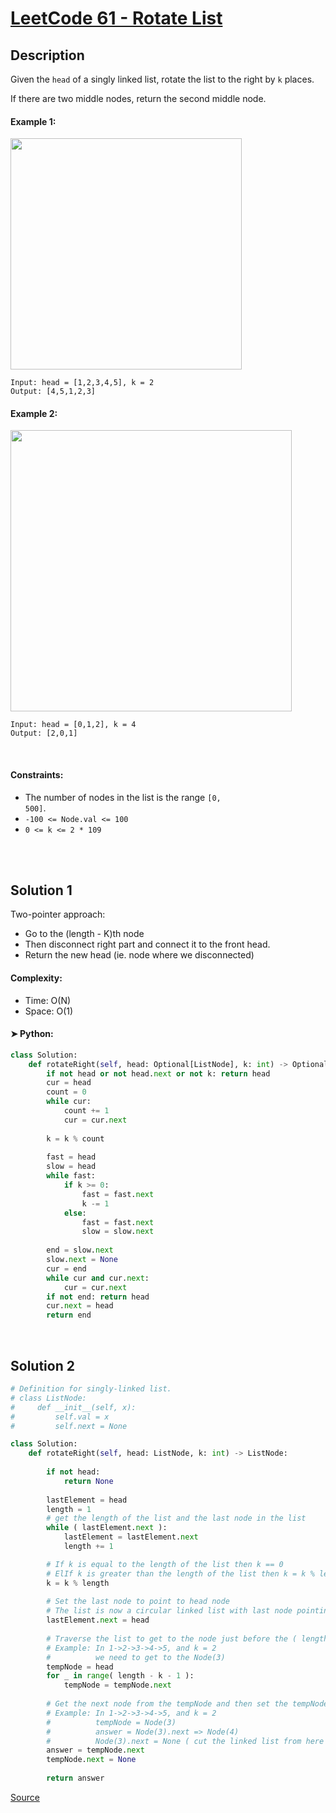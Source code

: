 
# [LeetCode 61 - Rotate List](https://leetcode.com/problems/rotate-list/description/)


## Description

Given the `head` of a singly linked list, rotate the list to the right by `k` places.

If there are two middle nodes, return the second middle node.


#### Example 1:

<img alt="" src="https://assets.leetcode.com/uploads/2020/11/13/rotate1.jpg" style="width: 370px;" />

```
Input: head = [1,2,3,4,5], k = 2
Output: [4,5,1,2,3]
```

#### Example 2:

<img alt="" src="https://assets.leetcode.com/uploads/2020/11/13/roate2.jpg" style="width: 450px;" />

```
Input: head = [0,1,2], k = 4
Output: [2,0,1]
```

<br/>

#### Constraints:
  * The number of nodes in the list is the range <code>[0, 500]</code>.
  * <code>-100 <= Node.val <= 100 </code>
  * <code>0 <= k <= 2 * 109 </code>

<br/>


<br/>

## Solution 1
Two-pointer approach: 
  * Go to the (length - K)th node
  * Then disconnect right part and connect it to the front head.
  * Return the new head (ie. node where we disconnected) 

#### Complexity:
  * Time: O(N)
  * Space: O(1)

#### ➤ Python:
```python
class Solution:
    def rotateRight(self, head: Optional[ListNode], k: int) -> Optional[ListNode]:
        if not head or not head.next or not k: return head
        cur = head
        count = 0
        while cur:
            count += 1
            cur = cur.next
        
        k = k % count
        
        fast = head
        slow = head
        while fast:
            if k >= 0:
                fast = fast.next
                k -= 1
            else:
                fast = fast.next
                slow = slow.next
        
        end = slow.next
        slow.next = None
        cur = end
        while cur and cur.next:
            cur = cur.next
        if not end: return head
        cur.next = head
        return end
```

<br/>

## Solution 2
``` python
# Definition for singly-linked list.
# class ListNode:
#     def __init__(self, x):
#         self.val = x
#         self.next = None

class Solution:
    def rotateRight(self, head: ListNode, k: int) -> ListNode:
        
        if not head:
            return None
        
        lastElement = head
        length = 1
        # get the length of the list and the last node in the list
        while ( lastElement.next ):
            lastElement = lastElement.next
            length += 1

        # If k is equal to the length of the list then k == 0
        # ElIf k is greater than the length of the list then k = k % length
        k = k % length
            
        # Set the last node to point to head node
        # The list is now a circular linked list with last node pointing to first node
        lastElement.next = head
        
        # Traverse the list to get to the node just before the ( length - k )th node.
        # Example: In 1->2->3->4->5, and k = 2
        #          we need to get to the Node(3)
        tempNode = head
        for _ in range( length - k - 1 ):
            tempNode = tempNode.next
        
        # Get the next node from the tempNode and then set the tempNode.next as None
        # Example: In 1->2->3->4->5, and k = 2
        #          tempNode = Node(3)
        #          answer = Node(3).next => Node(4)
        #          Node(3).next = None ( cut the linked list from here )
        answer = tempNode.next
        tempNode.next = None
        
        return answer

```
[Source](https://leetcode.com/problems/rotate-list/solutions/348197/96-faster-simple-python-solution-with-explanation)
<!-- end -->
